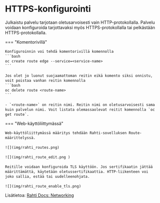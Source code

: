 # HTTPS-konfigurointi

Julkaistu palvelu tarjotaan oletusarvoisesti vain HTTP-protokollalla. Palvelu voidaan konfiguroida tarjottavaksi myös HTTPS-protokollalla tai pelkästään HTTPS-protokollalla.

=== "Komentorivillä"

    Konfiguroinnin voi tehdä komentorivillä komennolla 
    ```bash
    oc create route edge --service=<service-name>
    ``` 

    Jos olet jo luonut suojaamattoman reitin eikä komento siksi onnistu, voit poistaa vanhan reitin komennolla 
    ```bash
    oc delete route <route-name>
    ```

    - `<route-name>` on reitin nimi. Reitin nimi on oletusarvoisesti sama kuin palvelun nimi. Voit listata olemassaolevat reitit komennolla `oc get route`.

=== "Web-käyttöliittymässä"

    Web-käyttöliittymässä määritys tehdään Rahti-sovelluksen Route-määrittelyssä.

    ![](img/rahti_routes.png)

    ![](img/rahti_route_edit.png )

    Reitille voidaan konfiguroida TLS käyttöön. Jos sertifikaatin jättää määrittämättä, käytetään oletussertifikaattia. HTTP-liikenteen voi joko sallia, estää tai uudelleenohjata.

    ![](img/rahti_route_enable_tls.png)

Lisätietoa: [Rahti Docs: Networking](https://docs.csc.fi/cloud/rahti/networking/)

